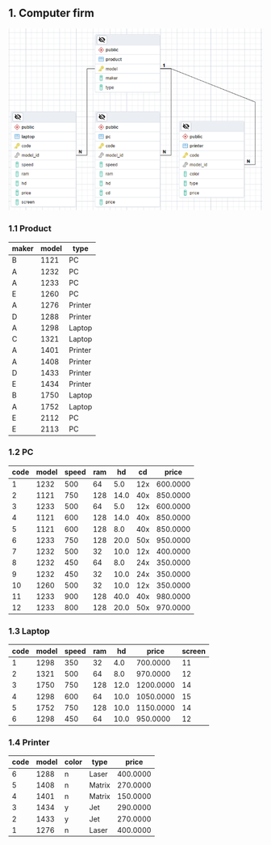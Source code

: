 ## 1. Computer firm

![schema_computer_firm](schema_computer_firm.png)

### 1.1 Product
| maker | model | type    |
|-------|-------|---------|
| B     | 1121  | PC      |
| A     | 1232  | PC      |
| A     | 1233  | PC      |
| E     | 1260  | PC      |
| A     | 1276  | Printer |
| D     | 1288  | Printer |
| A     | 1298  | Laptop  |
| C     | 1321  | Laptop  |
| A     | 1401  | Printer |
| A     | 1408  | Printer |
| D     | 1433  | Printer |
| E     | 1434  | Printer |
| B     | 1750  | Laptop  |
| A     | 1752  | Laptop  |
| E     | 2112  | PC      |
| E     | 2113  | PC      |

### 1.2 PC
| code | model | speed | ram | hd   | cd  | price    |
|------|-------|-------|-----|------|-----|----------|
| 1    | 1232  | 500   | 64  | 5.0  | 12x | 600.0000 |
| 2    | 1121  | 750   | 128 | 14.0 | 40x | 850.0000 |
| 3    | 1233  | 500   | 64  | 5.0  | 12x | 600.0000 |
| 4    | 1121  | 600   | 128 | 14.0 | 40x | 850.0000 |
| 5    | 1121  | 600   | 128 | 8.0  | 40x | 850.0000 |
| 6    | 1233  | 750   | 128 | 20.0 | 50x | 950.0000 |
| 7    | 1232  | 500   | 32  | 10.0 | 12x | 400.0000 |
| 8    | 1232  | 450   | 64  | 8.0  | 24x | 350.0000 |
| 9    | 1232  | 450   | 32  | 10.0 | 24x | 350.0000 |
| 10   | 1260  | 500   | 32  | 10.0 | 12x | 350.0000 |
| 11   | 1233  | 900   | 128 | 40.0 | 40x | 980.0000 |
| 12   | 1233  | 800   | 128 | 20.0 | 50x | 970.0000 |

### 1.3 Laptop
| code | model | speed | ram | hd   | price     | screen |
|------|-------|-------|-----|------|-----------|--------|
| 1    | 1298  | 350   | 32  | 4.0  | 700.0000  | 11     |
| 2    | 1321  | 500   | 64  | 8.0  | 970.0000  | 12     |
| 3    | 1750  | 750   | 128 | 12.0 | 1200.0000 | 14     |
| 4    | 1298  | 600   | 64  | 10.0 | 1050.0000 | 15     |
| 5    | 1752  | 750   | 128 | 10.0 | 1150.0000 | 14     |
| 6    | 1298  | 450   | 64  | 10.0 | 950.0000  | 12     |

### 1.4 Printer
| code | model | color | type   | price    |
|------|-------|-------|--------|----------|
| 6    | 1288  | n     | Laser  | 400.0000 |
| 5    | 1408  | n     | Matrix | 270.0000 |
| 4    | 1401  | n     | Matrix | 150.0000 |
| 3    | 1434  | y     | Jet    | 290.0000 |
| 2    | 1433  | y     | Jet    | 270.0000 |
| 1    | 1276  | n     | Laser  | 400.0000 |